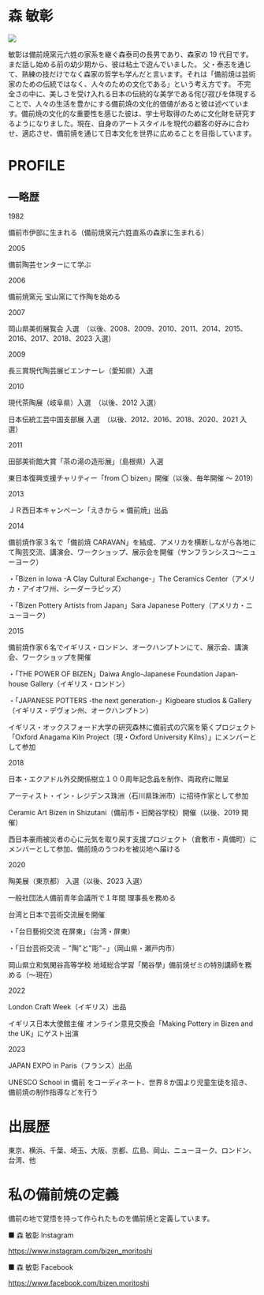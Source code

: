 # 森 敏彰

![](https://shop.gensoart.net/cdn/shop/collections/Toshiaki_Mori2048.png?v=1666918774&width=750)

敏彰は備前焼窯元六姓の家系を継ぐ森泰司の長男であり、森家の 19 代目です。まだ話し始める前の幼少期から、彼は粘土で遊んでいました。 父・泰志を通じて、熟練の技だけでなく森家の哲学も学んだと言います。それは「備前焼は芸術家のための伝統ではなく、人々のための文化である」という考え方です。 不完全さの中に、美しさを受け入れる日本の伝統的な美学である侘び寂びを体現することで、人々の生活を豊かにする備前焼の文化的価値があると彼は述べています。備前焼の文化的な重要性を感じた彼は、学士号取得のために文化財を研究するようになりました。現在、自身のアートスタイルを現代の顧客の好みに合わせ、適応させ、備前焼を通じて日本文化を世界に広めることを目指しています。

# PROFILE

## ―略歴

1982

備前市伊部に生まれる（備前焼窯元六姓直系の森家に生まれる）

2005

備前陶芸センターにて学ぶ

2006

備前焼窯元 宝山窯にて作陶を始める

2007

岡山県美術展覧会 入選　（以後、2008、2009、2010、2011、2014、2015、2016、2017、2018、2023 入選）

2009

長三賞現代陶芸展ビエンナーレ（愛知県）入選

2010

現代茶陶展（岐阜県）入選　（以後、2012 入選）

日本伝統工芸中国支部展 入選　（以後、2012、2016、2018、2020、2021 入選）

2011

田部美術館大賞「茶の湯の造形展」（島根県）入選

東日本復興支援チャリティー「from 〇 bizen」開催（以後、毎年開催 ～ 2019）

2013

ＪＲ西日本キャンペーン「えきから × 備前焼」出品

2014

備前焼作家３名で「備前焼 CARAVAN」を結成、アメリカを横断しながら各地にて陶芸交流、講演会、ワークショップ、展示会を開催（サンフランシスコ～ニューヨーク）

・「Bizen in Iowa -A Clay Cultural Exchange-」The Ceramics Center（アメリカ・アイオワ州、シーダーラピッズ）

・「Bizen Pottery Artists from Japan」Sara Japanese Pottery（アメリカ・ニューヨーク）

2015

備前焼作家６名でイギリス・ロンドン、オークハンプトンにて、展示会、講演会、ワークショップを開催

・「THE POWER OF BIZEN」Daiwa Anglo-Japanese Foundation Japan-house Gallery（イギリス・ロンドン）

・「JAPANESE POTTERS -the next generation-」Kigbeare studios & Gallery（イギリス・デヴォン州、オークハンプトン）

イギリス・オックスフォード大学の研究森林に備前式の穴窯を築くプロジェクト「Oxford Anagama Kiln Project（現・Oxford University Kilns）」にメンバーとして参加

2018

日本・エクアドル外交関係樹立１００周年記念品を制作、両政府に贈呈

アーティスト・イン・レジデンス珠洲（石川県珠洲市）に招待作家として参加

Ceramic Art Bizen in Shizutani（備前市・旧閑谷学校）開催（以後、2019 開催）

西日本豪雨被災者の心に元気を取り戻す支援プロジェクト（倉敷市・真備町）にメンバーとして参加、備前焼のうつわを被災地へ届ける

2020

陶美展（東京都） 入選（以後、2023 入選）

一般社団法人備前青年会議所で１年間 理事長を務める

台湾と日本で芸術交流展を開催

・「台日藝術交流 在屏東」（台湾・屏東）

・「日台芸術交流 − "陶"と"彫"−」（岡山県・瀬戸内市）

岡山県立和気閑谷高等学校 地域総合学習「閑谷學」備前焼ゼミの特別講師を務める（～現在）

2022

London Craft Week（イギリス）出品

イギリス日本大使館主催 オンライン意見交換会「Making Pottery in Bizen and the UK」にゲスト出演

2023

JAPAN EXPO in Paris（フランス）出品

UNESCO School in 備前 をコーディネート、世界８か国より児童生徒を招き、備前焼の制作指導などを行う

# 出展歴

東京、横浜、千葉、埼玉、大阪、京都、広島、岡山、ニューヨーク、ロンドン、台湾、他

# 私の備前焼の定義

備前の地で覚悟を持って作られたものを備前焼と定義しています。

■ 森 敏彰 Instagram

https://www.instagram.com/bizen_moritoshi

■ 森 敏彰 Facebook

https://www.facebook.com/bizen.moritoshi
